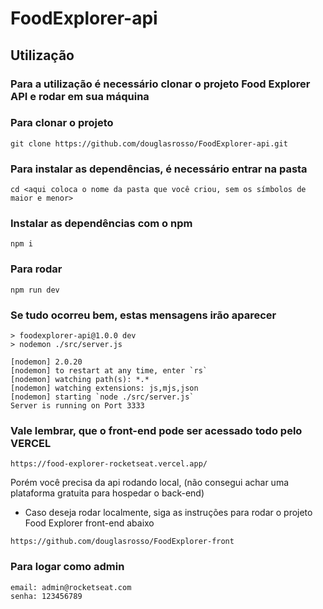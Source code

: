 # FoodExplorer-api

## Utilização

### Para a utilização é necessário clonar o projeto Food Explorer API e rodar em sua máquina

### Para clonar o projeto

```
git clone https://github.com/douglasrosso/FoodExplorer-api.git
```

### Para instalar as dependências, é necessário entrar na pasta

```
cd <aqui coloca o nome da pasta que você criou, sem os símbolos de maior e menor>
```

### Instalar as dependências com o npm

```
npm i
```

### Para rodar

```
npm run dev
```

### Se tudo ocorreu bem, estas mensagens irão aparecer

```
> foodexplorer-api@1.0.0 dev
> nodemon ./src/server.js

[nodemon] 2.0.20
[nodemon] to restart at any time, enter `rs`
[nodemon] watching path(s): *.*
[nodemon] watching extensions: js,mjs,json
[nodemon] starting `node ./src/server.js`
Server is running on Port 3333
```

### Vale lembrar, que o front-end pode ser acessado todo pelo VERCEL

```
https://food-explorer-rocketseat.vercel.app/
```

Porém você precisa da api rodando local, (não consegui achar uma plataforma gratuita para hospedar o back-end)

* Caso deseja rodar localmente, siga as instruções para rodar o projeto Food Explorer front-end abaixo

```
https://github.com/douglasrosso/FoodExplorer-front
```

### Para logar como admin

``` 
email: admin@rocketseat.com
senha: 123456789

```


